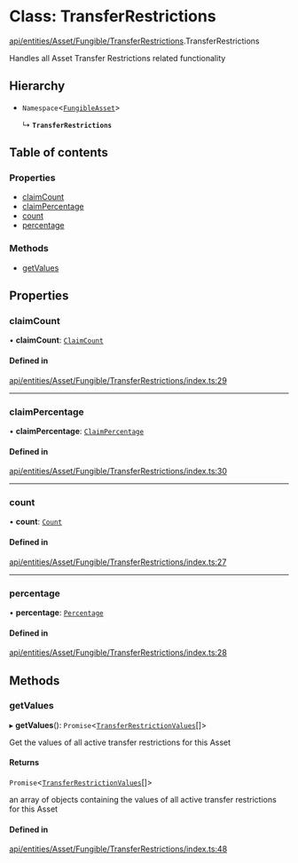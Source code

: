 # Class: TransferRestrictions

[api/entities/Asset/Fungible/TransferRestrictions](../wiki/api.entities.Asset.Fungible.TransferRestrictions).TransferRestrictions

Handles all Asset Transfer Restrictions related functionality

## Hierarchy

- `Namespace`\<[`FungibleAsset`](../wiki/api.entities.Asset.Fungible.FungibleAsset)\>

  ↳ **`TransferRestrictions`**

## Table of contents

### Properties

- [claimCount](../wiki/api.entities.Asset.Fungible.TransferRestrictions.TransferRestrictions#claimcount)
- [claimPercentage](../wiki/api.entities.Asset.Fungible.TransferRestrictions.TransferRestrictions#claimpercentage)
- [count](../wiki/api.entities.Asset.Fungible.TransferRestrictions.TransferRestrictions#count)
- [percentage](../wiki/api.entities.Asset.Fungible.TransferRestrictions.TransferRestrictions#percentage)

### Methods

- [getValues](../wiki/api.entities.Asset.Fungible.TransferRestrictions.TransferRestrictions#getvalues)

## Properties

### claimCount

• **claimCount**: [`ClaimCount`](../wiki/api.entities.Asset.Fungible.TransferRestrictions.ClaimCount.ClaimCount)

#### Defined in

[api/entities/Asset/Fungible/TransferRestrictions/index.ts:29](https://github.com/PolymeshAssociation/polymesh-sdk/blob/8a9e72221/src/api/entities/Asset/Fungible/TransferRestrictions/index.ts#L29)

___

### claimPercentage

• **claimPercentage**: [`ClaimPercentage`](../wiki/api.entities.Asset.Fungible.TransferRestrictions.ClaimPercentage.ClaimPercentage)

#### Defined in

[api/entities/Asset/Fungible/TransferRestrictions/index.ts:30](https://github.com/PolymeshAssociation/polymesh-sdk/blob/8a9e72221/src/api/entities/Asset/Fungible/TransferRestrictions/index.ts#L30)

___

### count

• **count**: [`Count`](../wiki/api.entities.Asset.Fungible.TransferRestrictions.Count.Count)

#### Defined in

[api/entities/Asset/Fungible/TransferRestrictions/index.ts:27](https://github.com/PolymeshAssociation/polymesh-sdk/blob/8a9e72221/src/api/entities/Asset/Fungible/TransferRestrictions/index.ts#L27)

___

### percentage

• **percentage**: [`Percentage`](../wiki/api.entities.Asset.Fungible.TransferRestrictions.Percentage.Percentage)

#### Defined in

[api/entities/Asset/Fungible/TransferRestrictions/index.ts:28](https://github.com/PolymeshAssociation/polymesh-sdk/blob/8a9e72221/src/api/entities/Asset/Fungible/TransferRestrictions/index.ts#L28)

## Methods

### getValues

▸ **getValues**(): `Promise`\<[`TransferRestrictionValues`](../wiki/api.entities.Asset.types.TransferRestrictionValues)[]\>

Get the values of all active transfer restrictions for this Asset

#### Returns

`Promise`\<[`TransferRestrictionValues`](../wiki/api.entities.Asset.types.TransferRestrictionValues)[]\>

an array of objects containing the values of all active transfer restrictions for this Asset

#### Defined in

[api/entities/Asset/Fungible/TransferRestrictions/index.ts:48](https://github.com/PolymeshAssociation/polymesh-sdk/blob/8a9e72221/src/api/entities/Asset/Fungible/TransferRestrictions/index.ts#L48)
